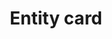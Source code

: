 ---
type: card
title: "Entity card"
sidebar_label: Entity
description: "The entity card gives you a quick overview of your entity's state"
---